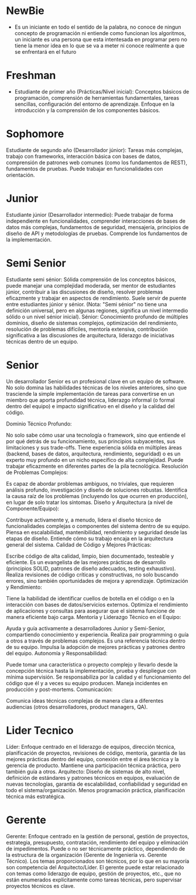 # NewBie
+ Es un iniciante en todo el sentido de la palabra, no conoce de ningun concepto de programación ni entiende como funcionan los algoritmos, un iniciante es una persona que esta intentesada en programar pero no tiene la menor idea en lo que se va a meter ni conoce realmente a que se enfrentará en el futuro

# Freshman 
+ Estudiante de primer año (Prácticas/Nivel inicial): Conceptos básicos de programación, comprensión de herramientas fundamentales, tareas sencillas, configuración del entorno de aprendizaje. Enfoque en la introducción y la comprensión de los componentes básicos.
  
# Sophomore 
Estudiante de segundo año (Desarrollador júnior): Tareas más complejas, trabajo con frameworks, interacción básica con bases de datos, comprensión de patrones web comunes (como los fundamentos de REST), fundamentos de pruebas. Puede trabajar en funcionalidades con orientación.

# Junior
Estudiante júnior (Desarrollador intermedio): Puede trabajar de forma independiente en funcionalidades, comprender interacciones de bases de datos más complejas, fundamentos de seguridad, mensajería, principios de diseño de API y metodologías de pruebas. Comprende los fundamentos de la implementación.

# Semi Senior
Estudiante semi sénior: Sólida comprensión de los conceptos básicos, puede manejar una complejidad moderada, ser mentor de estudiantes júnior, contribuir a las discusiones de diseño, resolver problemas eficazmente y trabajar en aspectos de rendimiento. Suele servir de puente entre estudiantes júnior y sénior. (Nota: "Semi sénior" no tiene una definición universal, pero en algunas regiones, significa un nivel intermedio sólido o un nivel sénior inicial). Sénior: Conocimiento profundo de múltiples dominios, diseño de sistemas complejos, optimización del rendimiento, resolución de problemas difíciles, mentoría extensiva, contribución significativa a las discusiones de arquitectura, liderazgo de iniciativas técnicas dentro de un equipo.

# Senior

Un desarrollador Senior es un profesional clave en un equipo de software. No solo domina las habilidades técnicas de los niveles anteriores, sino que trasciende la simple implementación de tareas para convertirse en un miembro que aporta profundidad técnica, liderazgo informal (o formal dentro del equipo) e impacto significativo en el diseño y la calidad del código.

Dominio Técnico Profundo:

No solo sabe cómo usar una tecnología o framework, sino que entiende el por qué detrás de su funcionamiento, sus principios subyacentes, sus limitaciones y sus trade-offs.
Tiene experiencia sólida en múltiples áreas (backend, bases de datos, arquitectura, rendimiento, seguridad) o es un experto muy profundo en un nicho específico de alta complejidad.
Puede trabajar eficazmente en diferentes partes de la pila tecnológica.
Resolución de Problemas Complejos:

Es capaz de abordar problemas ambiguos, no triviales, que requieren análisis profundo, investigación y diseño de soluciones robustas.
Identifica la causa raíz de los problemas (incluyendo los que ocurren en producción), en lugar de solo tratar los síntomas.
Diseño y Arquitectura (a nivel de Componente/Equipo):

Contribuye activamente y, a menudo, lidera el diseño técnico de funcionalidades complejas o componentes del sistema dentro de su equipo.
Piensa en escalabilidad, mantenibilidad, rendimiento y seguridad desde las etapas de diseño.
Entiende cómo su trabajo encaja en la arquitectura general del sistema.
Calidad de Código y Mejores Prácticas:

Escribe código de alta calidad, limpio, bien documentado, testeable y eficiente.
Es un evangelista de las mejores prácticas de desarrollo (principios SOLID, patrones de diseño adecuados, testing exhaustivo).
Realiza revisiones de código críticas y constructivas, no solo buscando errores, sino también oportunidades de mejora y aprendizaje.
Optimización y Rendimiento:

Tiene la habilidad de identificar cuellos de botella en el código o en la interacción con bases de datos/servicios externos.
Optimiza el rendimiento de aplicaciones y consultas para asegurar que el sistema funcione de manera eficiente bajo carga.
Mentoría y Liderazgo Técnico en el Equipo:

Ayuda y guía activamente a desarrolladores Junior y Semi-Senior, compartiendo conocimiento y experiencia.
Realiza pair programming o guía a otros a través de problemas complejos.
Es una referencia técnica dentro de su equipo. Impulsa la adopción de mejores prácticas y patrones dentro del equipo.
Autonomía y Responsabilidad:

Puede tomar una característica o proyecto complejo y llevarlo desde la concepción técnica hasta la implementación, prueba y despliegue con mínima supervisión.
Se responsabiliza por la calidad y el funcionamiento del código que él y a veces su equipo producen.
Maneja incidentes en producción y post-mortems.
Comunicación:

Comunica ideas técnicas complejas de manera clara a diferentes audiencias (otros desarrolladores, product managers, QA).

# Lider Tecnico
Líder: Enfoque centrado en el liderazgo de equipos, dirección técnica, planificación de proyectos, revisiones de código, mentoría, garantía de las mejores prácticas dentro del equipo, conexión entre el área técnica y la gerencia de producto. Mantiene una participación técnica práctica, pero también guía a otros.
Arquitecto: Diseño de sistemas de alto nivel, definición de estándares y patrones técnicos en equipos, evaluación de nuevas tecnologías, garantía de escalabilidad, confiabilidad y seguridad en todo el sistema/organización. Menos programación práctica, planificación técnica más estratégica.

# Gerente
Gerente: Enfoque centrado en la gestión de personal, gestión de proyectos, estrategia, presupuesto, contratación, rendimiento del equipo y eliminación de impedimentos. Puede o no ser técnicamente práctico, dependiendo de la estructura de la organización (Gerente de Ingeniería vs. Gerente Técnico). Los temas proporcionados son técnicos, por lo que en su mayoría son competencia del Arquitecto/Líder. El gerente puede estar relacionado con temas como liderazgo de equipo, gestión de proyectos, etc., que no están enumerados explícitamente como tareas técnicas, pero supervisar proyectos técnicos es clave.
